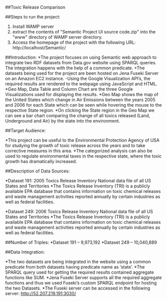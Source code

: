 ##Toxic Release Comparison

##Steps to run the project:
1. Install WAMP server
2. extract the contents of "Semantic Project UI source code.zip" into the "www" directory of WAMP server directory.
3. Access the homepage of the project with the following URL: http://localhost/Semantic/

##Introduction:
*The project focuses on using Semantic web approach to integrate two RDF datasets from Data.gov website using SPARQL queries. The integration happens with the help of a common predicate.
+The datasets being used for the project are been hosted on Jena Fuseki Server on an Amazon EC2 instance.
-Using the Google Visualization API’s, the required results are rendered to the webpage using JavaScript and HTML.
*Geo Map, Data Table and Column Chart are the three Google Visualizations used for displaying the results.
*Geo Map shows the map of the United States which change in Air Emissions between the years 2005 and 2006 for each State which can be seen while hovering the mouse to the respective State region.
*On clicking the State region in the Geo Map we can see a bar chart comparing the change of all toxics released (Land, Underground and Air) by the state into the environment.


##Target Audience:

*This project can be useful to the Environmental Protection Agency of USA for studying the growth of toxic release across the years and to take corrective measures in this area. 
*The categorized analysis can also be used to regulate environmental taxes in the respective state, where the toxic growth has dramatically increased.

##Description of Data Sources:

*Dataset 191:  2005 Toxics Release Inventory National data file of all US States and Territories
*The Toxics Release Inventory (TRI) is a publicly available EPA database that contains information on toxic chemical releases and waste management activities reported annually by certain industries as well as federal facilities.  

*Dataset 249: 2006 Toxics Release Inventory National data file of all US States and Territories
*The Toxics Release Inventory (TRI) is a publicly available EPA database that contains information on toxic chemical releases and waste management activities reported annually by certain industries as well as federal facilities.

##Number of Triples:
*Dataset 191 – 9,973,192
*Dataset 249 – 10,040,889


##Data Integration:

*The two datasets are being integrated in the website using a common predicate from both datasets having predicate name as ‘state’.
*The SPARQL query used for getting the required results contained aggregate functions like SUM.
*Jena Fuseki Server supports all the required aggregate functions and thus we used Fuseki’s custom SPARQL endpoint for hosting the two Datasets. 
*The Fuseki server can be accessed in the following server: http://52.207.219.191:3030/

    
    
